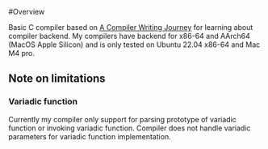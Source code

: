 #Overview

Basic C compiler based on [A Compiler Writing Journey](https://github.com/DoctorWkt/acwj) for learning about compiler backend. My compilers have backend for x86-64 and AArch64 (MacOS Apple Silicon) and is only tested on Ubuntu 22.04 x86-64 and Mac M4 pro.

## Note on limitations

### Variadic function

Currently my compiler only support for parsing prototype of variadic function or invoking variadic function. Compiler does not handle variadic parameters for variadic function implementation.
